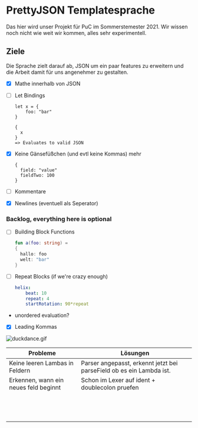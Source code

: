 # PrettyJSON Templatesprache

Das hier wird unser Projekt für PuC im Sommerstemester 2021. Wir wissen noch nicht wie weit wir kommen, alles sehr experimentell.

## Ziele

Die Sprache zielt darauf ab, JSON um ein paar features zu erweitern und die Arbeit damit für uns angenehmer zu gestalten.

- [x] Mathe innerhalb von JSON
- [ ] Let Bindings
  ```
  let x = {
      foo: "bar"
  }
  
  {
    x
  }
  => Evaluates to valid JSON
  ```

- [x] Keine Gänsefüßchen (und evtl keine Kommas) mehr
  ```
  {
    field: "value"
    fieldTwo: 100
  }
  ```

- [ ] Kommentare
- [x] Newlines (eventuell als Seperator)

### Backlog, everything here is optional

- [ ] Building Block Functions
  ```kt
  fun a(foo: string) = 
  { 
    hallo: foo
    welt: "bar"
  }
  ```
- [ ] Repeat Blocks (if we're crazy enough)
  ```yaml
  helix:
      beat: 10
      repeat: 4
      startRotation: 90*repeat
  ```
- unordered evaluation? 
- [X] Leading Kommas


![duckdance.gif](https://cdn.discordapp.com/emojis/853294931472941136.gif?v=1)

| Probleme                       | Lösungen                                                     |
| ------------------------------ | ------------------------------------------------------------ |
| Keine leeren Lambas in Feldern | Parser angepasst, erkennt jetzt bei parseField ob es ein Lambda ist. |
| Erkennen, wann ein neues feld beginnt | Schon im Lexer auf ident + doublecolon pruefen        |
|                                |                                                              |
|                                |                                                              |
|                                |                                                              |
|                                |                                                              |
|                                |                                                              |
|                                |                                                              |
|                                |                                                              |
|                                |                                                              |
|                                |                                                              |
|                                |                                                              |
|                                |                                                              |
|                                |                                                              |
|                                |                                                              |

